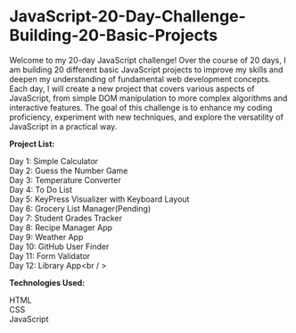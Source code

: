 # JavaScript-20-Day-Challenge-Building-20-Basic-Projects

Welcome to my 20-day JavaScript challenge! Over the course of 20 days, I am building 20 different basic JavaScript projects to improve my skills and deepen my understanding of fundamental web development concepts.
Each day, I will create a new project that covers various aspects of JavaScript, from simple DOM manipulation to more complex algorithms and interactive features. The goal of this challenge is to enhance my coding proficiency, experiment with new techniques, and explore the versatility of JavaScript in a practical way.

**Project List:**

Day 1: Simple Calculator <br>
Day 2: Guess the Number Game <br>
Day 3: Temperature Converter<br>
Day 4: To Do List<br />
Day 5: KeyPress Visualizer with Keyboard Layout<br />
Day 6: Grocery List Manager(Pending)<br />
Day 7: Student Grades Tracker<br />
Day 8: Recipe Manager App<br />
Day 9: Weather App<br />
Day 10: GitHub User Finder<br/>
Day 11: Form Validator<br/>
Day 12: Library App<br / >

**Technologies Used:**

HTML <br>
CSS <br>
JavaScript <br>
